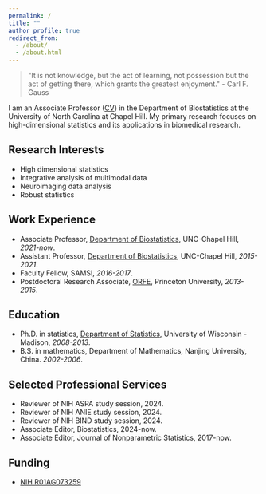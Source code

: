 ```yaml
---
permalink: /
title: ""
author_profile: true
redirect_from: 
  - /about/
  - /about.html
---
```


> "It is not knowledge, but the act of learning, not possession but the act of getting there, which grants the greatest enjoyment." - Carl F. Gauss

I am an Associate Professor ([CV](../files/cv.pdf)) in the Department of Biostatistics at the University of North Carolina
at Chapel Hill. My primary research focuses on high-dimensional statistics and its applications in biomedical research.

## Research Interests
- High dimensional statistics
- Integrative analysis of multimodal data
- Neuroimaging data analysis
- Robust statistics

## Work Experience
- Associate Professor, [Department of Biostatistics](https://sph.unc.edu/bios/biostatistics/), UNC-Chapel Hill,
  _2021-now_.
- Assistant Professor, [Department of Biostatistics](https://sph.unc.edu/bios/biostatistics/), UNC-Chapel Hill, _2015-2021_.
- Faculty Fellow, SAMSI, _2016-2017_.
- Postdoctoral Research Associate, [ORFE](https://orfe.princeton.edu), Princeton University, _2013-2015_.

## Education
- Ph.D. in statistics, [Department of Statistics](https://www.stat.wisc.edu), University of Wisconsin - Madison, _2008-2013_.
- B.S. in mathematics, Department of Mathematics, Nanjing University, China. _2002-2006_.

## Selected Professional Services
- Reviewer of NIH ASPA study session, 2024.
- Reviewer of NIH ANIE study session, 2024.
- Reviewer of NIH BIND study session, 2024.
- Associate Editor, Biostatistics, 2024-now.
- Associate Editor, Journal of Nonparametric Statistics, 2017-now.

## Funding
- [NIH R01AG073259](https://reporter.nih.gov/search/jyn82Da1z0OjuTAGPZz9fQ/project-details/10276798)
